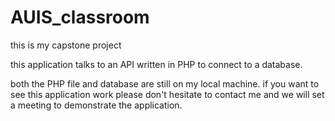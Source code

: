 # AUIS_classroom

this is my capstone project

this application talks to an API written in PHP to connect to a database.

both the PHP file and database are still on my local machine. if you want to see this application work please don't hesitate to contact me and we will set a meeting to demonstrate the application.
